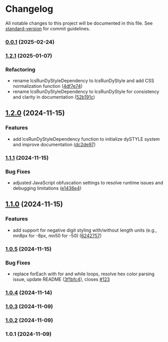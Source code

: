 # Changelog

All notable changes to this project will be documented in this file. See [standard-version](https://github.com/conventional-changelog/standard-version) for commit guidelines.

### [0.0.1](https://github.com/lcsnigeria/lcs_ajax/compare/v1.2.1...v0.0.1) (2025-02-24)

### [1.2.1](https://github.com/lcsnigeria/lcs_dystyle/compare/v1.2.0...v1.2.1) (2025-01-07)


### Refactoring

* rename lcsRunDyStyleDependency to lcsRunDyStyle and add CSS normalization function ([4df7e74](https://github.com/lcsnigeria/lcs_dystyle/commit/4df7e7400def7ff9276befbd7f3d9fed86832674))
* rename lcsRunDyStyleDependency to lcsRunDyStyle for consistency and clarity in documentation ([52b191c](https://github.com/lcsnigeria/lcs_dystyle/commit/52b191c616041300c98f3ab93f9ccec0eb658e50))

## [1.2.0](https://github.com/lcsnigeria/lcs_dystyle/compare/v1.1.1...v1.2.0) (2024-11-15)


### Features

* add lcsRunDyStyleDependency function to initialize dySTYLE system and improve documentation ([dc2de97](https://github.com/lcsnigeria/lcs_dystyle/commit/dc2de97ad29de25e421d34fc9f6f9f0cef9f1cdc))

### [1.1.1](https://github.com/lcsnigeria/lcs_dystyle/compare/v1.1.0...v1.1.1) (2024-11-15)


### Bug Fixes

* adjusted JavaScript obfuscation settings to resolve runtime issues and debugging limitations ([e1436e4](https://github.com/lcsnigeria/lcs_dystyle/commit/e1436e4ce75ab5860f4f1f3398f168a78b81b303))

## [1.1.0](https://github.com/lcsnigeria/lcs_dystyle/compare/v1.0.5...v1.1.0) (2024-11-15)


### Features

* add support for negative digit styling with/without length units (e.g., mn8px for -8px, mn50 for -50) ([6242757](https://github.com/lcsnigeria/lcs_dystyle/commit/6242757599184c6b0321868a45ba327327f4c905))

### [1.0.5](https://github.com/lcsnigeria/lcs_dystyle/compare/v1.0.4...v1.0.5) (2024-11-15)


### Bug Fixes

* replace forEach with for and while loops, resolve hex color parsing issue, update README ([3f1bfc4](https://github.com/lcsnigeria/lcs_dystyle/commit/3f1bfc4c20b9a838832bbbf280ffe71faf8be02e)), closes [#123](https://github.com/lcsnigeria/lcs_dystyle/issues/123)

### [1.0.4](https://github.com/lcsnigeria/lcs_dystyle/compare/v1.0.3...v1.0.4) (2024-11-14)

### [1.0.3](https://github.com/lcsnigeria/lcs_dystyle/compare/v1.0.2...v1.0.3) (2024-11-09)

### [1.0.2](https://github.com/lcsnigeria/lcs_dystyle/compare/v1.0.1...v1.0.2) (2024-11-09)

### 1.0.1 (2024-11-09)
